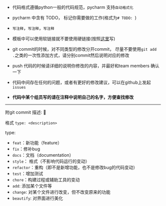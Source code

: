 - 代码格式遵循python一般的代码规范，pycharm 支持`自动格式化`
- pycharm 中含有 TODO， 标记你需要做的工作(格式为`# TODO: `)

- `写注释`，`写注释`，`写注释`

- 模板中可以使用软链接就不要使用硬链接(按照[这里]( https://docs.djangoproject.com/en/3.0/topics/http/urls/#reverse-resolution-of-urls )写)

- git commit的时候，对不同类型的修改分开commit， 尽量不要使用`git add .`之类的一次性添加方式，请分别commit然后说明对应的修改

- push 代码的时候请详细的说明你修改的内容，并最好和team members 确认一下

- 代码中间存在任何的问题，或者有更好的修改建议，可以在github上发起 `issues`

- **代码中某个组员写的请在注释中说明自己的名字，方便查找修改**

<hr>

附git commit 描述: :baby_chick:

格式  `type: <description>`

type:

- `feat`：新功能（feature）
- `fix`：修补bug
- `docs`：文档（documentation）
- `style`： 格式（不影响代码运行的变动）
- `refactor`：重构（即不是新增功能，也不是修改bug的代码变动）
- `test`：增加测试
- `chore`：构建过程或辅助工具的变动
- `add`: 添加某个文件等
- `change`: 对某个文件进行改变，但不改变原来的功能
- `beautify`: 对界面进行美化
